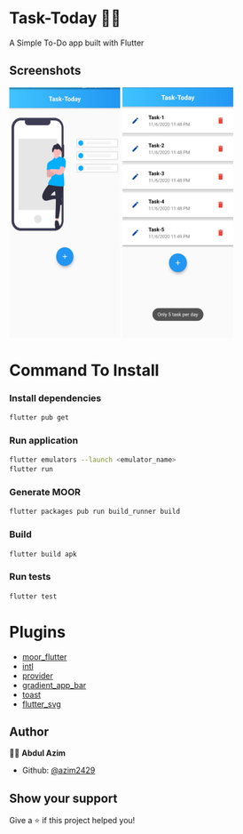 # Task-Today ✍🏼

<!-- ![Version](https://img.shields.io/badge/version-1.0.0+1-blue.svg?cacheSeconds=2592000) -->

A Simple To-Do app built with Flutter

## Screenshots

<p float="left">
<img src="./lib/image/Enter_Task.jpg" width="200" height="450" />
<img src="./lib/image/Task_UI.jpg" width="200" height="450" />
</p>

# Command To Install

### Install dependencies

```sh
flutter pub get
```

### Run application

```sh
flutter emulators --launch <emulator_name>
flutter run
```

### Generate MOOR

```sh
flutter packages pub run build_runner build
```

### Build

```sh
flutter build apk
```

### Run tests

```sh
flutter test
```


# Plugins

- [moor_flutter](https://pub.dev/packages/moor_flutter)
- [intl](https://pub.dev/packages/intl)
- [provider](https://pub.dev/packages/provider)
- [gradient_app_bar](https://pub.dev/packages/gradient_app_bar)
- [toast](https://pub.dev/packages/toast)
- [flutter_svg](https://pub.dev/packages/flutter_svg)

## Author

👨‍💻 **Abdul Azim**

* Github: [@azim2429](https://github.com/azim2429)

## Show your support

Give a ⭐️ if this project helped you!
